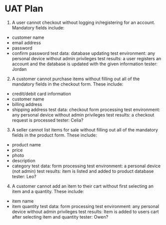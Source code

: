 # UAT Plan

1. A user cannot checkout without logging in/registering for an account. Mandatory fields include:

- customer name
- email address
- password
- confirm password
  test data: database updating
  test environment: any personal device without admin privileges
  test results: a user registers an account and the database is updated with the given information
  tester: Jordan

2. A customer cannot purchase items without filling out all of the mandatory fields in the checkout form. These include:

- credit/debit card information
- customer name
- billing address
- shipping address
  test data: checkout form processing
  test environment: any personal device without admin privileges
  test results: a checkout request is processed
  tester: Celia?

3. A seller cannot list items for sale without filling out all of the mandatory fields in the product form. These include:

- product name
- price
- photo
- description
- category
  test data: form processing
  test environment: a personal device (not admin)
  test results: item is listed and added to product database
  tester: Leo?

4. A customer cannot add an item to their cart without first selecting an item and a quantity. These include:

- item name
- item quantity
  test data: form processing
  test environment: any personal device without admin privileges
  test results: Item is added to users cart after selecting item and quantity
  tester: Owen?
